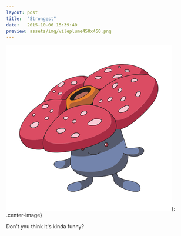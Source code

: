 ```yaml
---
layout: post
title:  "Strongest"
date:   2015-10-06 15:39:40
preview: assets/img/vileplume450x450.png
---
```


![Vileplume](assets/img/vileplume450x450.png){: .center-image}

Don't you think it's kinda funny?
